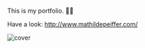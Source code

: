 This is my portfolio. 👩‍💻
 
Have a look: http://www.mathildepeiffer.com/  



![cover](https://user-images.githubusercontent.com/86634734/136648381-3dee1894-e19f-4952-b6f6-69f59ccdc3e5.jpg)

 
 
 
